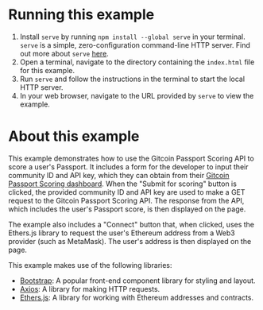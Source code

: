 
# Running this example

1. Install `serve` by running `npm install --global serve` in your terminal. `serve` is a simple, zero-configuration command-line HTTP server. Find out more about `serve` [here](https://www.npmjs.com/package/serve).
2. Open a terminal, navigate to the directory containing the `index.html` file for this example.
3. Run `serve` and follow the instructions in the terminal to start the local HTTP server.
4. In your web browser, navigate to the URL provided by `serve` to view the example.

# About this example

This example demonstrates how to use the Gitcoin Passport Scoring API to score a user's Passport. It includes a form for the developer to input their community ID and API key, which they can obtain from their [Gitcoin Passport Scoring dashboard](https://www.scorer.gitcoin.co/). When the "Submit for scoring" button is clicked, the provided community ID and API key are used to make a GET request to the Gitcoin Passport Scoring API. The response from the API, which includes the user's Passport score, is then displayed on the page.

The example also includes a "Connect" button that, when clicked, uses the Ethers.js library to request the user's Ethereum address from a Web3 provider (such as MetaMask). The user's address is then displayed on the page.

This example makes use of the following libraries:

- [Bootstrap](https://getbootstrap.com/): A popular front-end component library for styling and layout.
- [Axios](https://github.com/axios/axios): A library for making HTTP requests.
- [Ethers.js](https://docs.ethers.org/v5/): A library for working with Ethereum addresses and contracts.